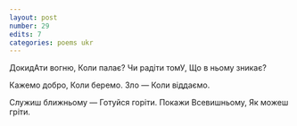 ```yaml
---
layout: post
number: 29
edits: 7
categories: poems ukr
---
```


ДокидАти вогню, 
Коли палає?
Чи радіти томУ,
Що в ньому зникає? 

Кажемо добро, 
Коли беремо. 
Зло — 
Коли віддаємо. 

Служиш ближньому —
Готуйся горіти.
Покажи Всевишньому,
Як можеш гріти.
